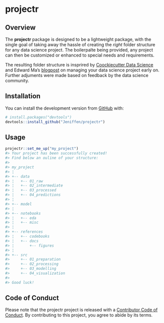 
<!-- README.md is generated from README.Rmd. Please edit that file -->

# projectr

<!-- badges: start -->

<!-- badges: end -->

## Overview

The **projectr** package is designed to be a lightweight package, with
the single goal of taking away the hassle of creating the *right* folder
structure for any data science project. The boilerpalte being provided,
any project can then be customized or enhanced to special needs and
requirements.

The resulting folder structure is insprired by [Coockiecutter Data
Science](https://tinyurl.com/y89ay63o) and Edward Ma’s
[blogpost](https://tinyurl.com/ybghtonj) on managing your data science
project early on. Further adjuments were made based on feedback by the
data science community.

## Installation

You can install the development version from
[GitHub](https://github.com/) with:

``` r
# install.packages("devtools")
devtools::install_github("Jeniffen/projectr")
```

## Usage

``` r
projectr::set_me_up("my_project")
#> Your project has been successfully created!
#> Find below an ouline of your structure:
#> 
#> my_project               
#> ¦                        
#> +-- data                 
#> ¦   +-- 01_raw           
#> ¦   +-- 02_intermediate  
#> ¦   +-- 03_processed     
#> ¦   +-- 04_predictions   
#> ¦                        
#> +-- model                
#> ¦                        
#> +-- notebooks            
#> ¦   +-- eda              
#> ¦   +-- misc             
#> ¦                        
#> +-- references           
#> ¦   +-- codebooks        
#> ¦   +-- docs             
#> ¦       +-- figures      
#> ¦                        
#> +-- src                  
#>     +-- 01_preparation   
#>     +-- 02_processing    
#>     +-- 03_modelling     
#>     +-- 04_visualization 
#> 
#> Good luck!
```

## Code of Conduct

Please note that the projectr project is released with a [Contributor
Code of Conduct](#). By contributing to this project, you agree to abide
by its terms.
